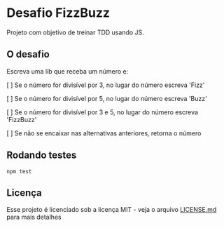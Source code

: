 Desafio FizzBuzz
================

Projeto com objetivo de treinar TDD usando JS.

## O desafio

Escreva uma lib que receba um número e:

[ ] Se o número for divisível por 3, no lugar do número escreva 'Fizz'

[ ] Se o número for divisível por 5, no lugar do número escreva 'Buzz'

[ ] Se o número for divisível por 3 e 5, no lugar do número escreva 'FizzBuzz'

[ ] Se não se encaixar nas alternativas anteriores, retorna o número

## Rodando testes

`npm test`

## Licença

Esse projeto é licenciado sob a licença MIT - veja o  arquivo [LICENSE.md](LICENSE.md) para mais detalhes
